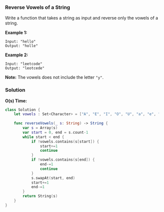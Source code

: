 
### Reverse Vowels of a String

Write a function that takes a string as input and reverse only the vowels of a string.

__Example 1:__
```
Input: "hello"
Output: "holle"
```
__Example 2:__
```
Input: "leetcode"
Output: "leotcede"
```

__Note:__
The vowels does not include the letter `"y"`.

### Solution
__O(s) Time:__
```Swift
class Solution {
    let vowels : Set<Character> = ["A", "E", "I", "O", "U", "a", "e", "i", "o", "u"]
    
    func reverseVowels(_ s: String) -> String {
        var s = Array(s)
        var start = 0, end = s.count-1
        while start < end {
            if !vowels.contains(s[start]) {
                start+=1
                continue
            }
            if !vowels.contains(s[end]) {
                end-=1
                continue
            }
            s.swapAt(start, end)
            start+=1
            end-=1
        }
        return String(s)
    }
}
```